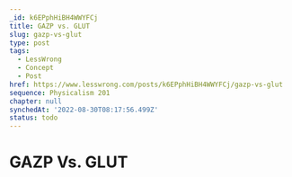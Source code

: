 ```yaml
---
_id: k6EPphHiBH4WWYFCj
title: GAZP vs. GLUT
slug: gazp-vs-glut
type: post
tags:
  - LessWrong
  - Concept
  - Post
href: https://www.lesswrong.com/posts/k6EPphHiBH4WWYFCj/gazp-vs-glut
sequence: Physicalism 201
chapter: null
synchedAt: '2022-08-30T08:17:56.499Z'
status: todo
---
```


# GAZP Vs. GLUT
